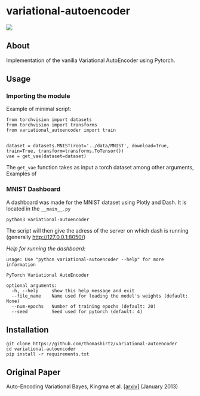 # variational-autoencoder

![](dashboard.gif)

## About
Implementation of the vanilla Variational AutoEncoder using Pytorch.

## Usage

### Importing the module

Example of minimal script:
```
from torchvision import datasets
from torchvision import transforms
from variational_autoencoder import train


dataset = datasets.MNIST(root='../data/MNIST', download=True, train=True, transform=transforms.ToTensor())
vae = get_vae(dataset=dataset)
```

The `get_vae` function takes as input a torch dataset among other arguments, 
Examples of 

### MNIST Dashboard 
A dashboard was made for the MNIST dataset using Plotly and Dash. It is located in the `__main__.py`
```
python3 variational-autoencoder
```
The script will then give the adress of the server on which dash is running
(generally http://127.0.0.1:8050/)

*Help for running the dashboard:*

```
usage: Use "python variational-autoencoder --help" for more information

PyTorch Variational AutoEncoder

optional arguments:
  -h, --help     show this help message and exit
  --file_name    Name used for loading the model's weights (default: None)
  --num-epochs   Number of training epochs (default: 20)
  --seed         Seed used for pytorch (default: 4)
```

## Installation
```
git clone https://github.com/thomashirtz/variational-autoencoder
cd variational-autoencoder
pip install -r requirements.txt
```

## Original Paper

Auto-Encoding Variational Bayes, Kingma et al. [[arxiv]](https://arxiv.org/abs/1312.6114) (January 2013) 
